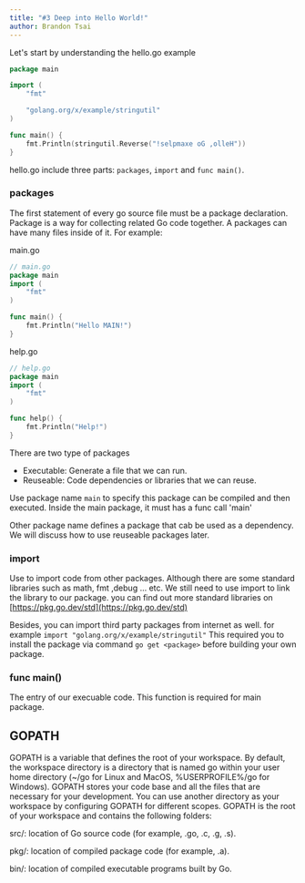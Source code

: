 ```yaml
---
title: "#3 Deep into Hello World!"
author: Brandon Tsai
---
```


Let's start by understanding the hello.go example

```go
package main

import (
	"fmt"

	"golang.org/x/example/stringutil"
)

func main() {
	fmt.Println(stringutil.Reverse("!selpmaxe oG ,olleH"))
}
```

hello.go include three parts: `packages`, `import` and `func main()`.

### packages

The first statement of every go source file must be a package declaration.
Package is a way for collecting related Go code together.
A packages can have many files inside of it. For example:

main.go

```go
// main.go
package main
import (
	"fmt"
)

func main() {
	fmt.Println("Hello MAIN!")
}
```

help.go

```go
// help.go
package main
import (
	"fmt"
)

func help() {
	fmt.Println("Help!")
}
```


There are two type of packages

- Executable: Generate a file that we can run.
- Reuseable: Code dependencies or libraries that we can reuse.

Use package name `main` to specify this package can be compiled and then executed. Inside the main package, it must has a func call 'main'

Other package name defines a package that cab be used as a dependency.
We will discuss how to use reuseable packages later.



### import

Use to import code from other packages.
Although there are some standard libraries such as math, fmt ,debug ... etc.
We still need to use import to link the library to our package.
you can find out more standard libraries on [https://pkg.go.dev/std](https://pkg.go.dev/std)

Besides, you can import third party packages from internet as well.
for example `import "golang.org/x/example/stringutil"`
This required you to install the package via command `go get <package>` before building your own package.


### func main()

The entry of our execuable code. This function is required for main package.


GOPATH
-------

GOPATH is a variable that defines the root of your workspace. By default, the workspace directory is a directory that is named go within your user home directory (~/go for Linux and MacOS, %USERPROFILE%/go for Windows). GOPATH stores your code base and all the files that are necessary for your development. You can use another directory as your workspace by configuring GOPATH for different scopes. GOPATH is the root of your workspace and contains the following folders:

src/: location of Go source code (for example, .go, .c, .g, .s).

pkg/: location of compiled package code (for example, .a).

bin/: location of compiled executable programs built by Go.

